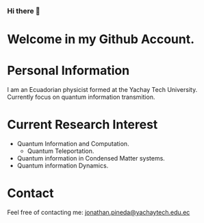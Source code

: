 ### Hi there 👋

# Welcome in my Github Account.
# Personal Information

I am an Ecuadorian physicist formed at the Yachay Tech University. Currently focus on quantum information transmition.

# Current Research Interest

- Quantum Information and Computation.
  - Quantum Teleportation.
- Quantum information in Condensed Matter systems.
- Quantum information Dynamics.

# Contact

Feel free of contacting me: jonathan.pineda@yachaytech.edu.ec

<!--
**jpineda1995/jpineda1995** is a ✨ _special_ ✨ repository because its `README.md` (this file) appears on your GitHub profile.

Here are some ideas to get you started:


🔭 I’m currently working on Quantum Information and Computing
- 🌱 I’m currently learning ...
- 👯 I’m looking to collaborate on ...
- 🤔 I’m looking for help with ...
- 💬 Ask me about ...
- 📫 How to reach me: ...
- 😄 Pronouns: ...
- ⚡ Fun fact: ...
-->

